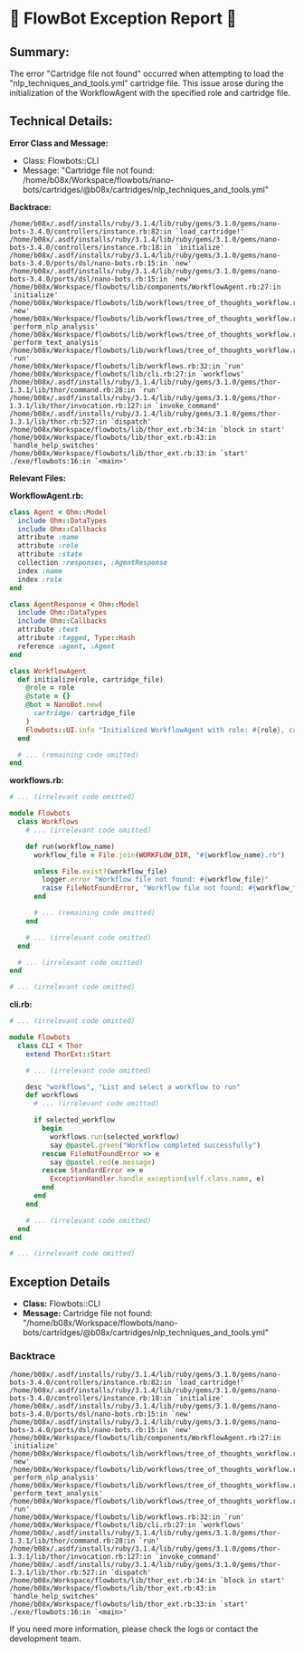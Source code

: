 # 🤖 FlowBot Exception Report 🤖


## Summary:
The error "Cartridge file not found" occurred when attempting to load the "nlp_techniques_and_tools.yml" cartridge file. This issue arose during the initialization of the WorkflowAgent with the specified role and cartridge file.

## Technical Details:

**Error Class and Message:**
- Class: Flowbots::CLI
- Message: "Cartridge file not found: /home/b08x/Workspace/flowbots/nano-bots/cartridges/@b08x/cartridges/nlp_techniques_and_tools.yml"

**Backtrace:**
```
/home/b08x/.asdf/installs/ruby/3.1.4/lib/ruby/gems/3.1.0/gems/nano-bots-3.4.0/controllers/instance.rb:82:in `load_cartridge!'
/home/b08x/.asdf/installs/ruby/3.1.4/lib/ruby/gems/3.1.0/gems/nano-bots-3.4.0/controllers/instance.rb:18:in `initialize'
/home/b08x/.asdf/installs/ruby/3.1.4/lib/ruby/gems/3.1.0/gems/nano-bots-3.4.0/ports/dsl/nano-bots.rb:15:in `new'
/home/b08x/.asdf/installs/ruby/3.1.4/lib/ruby/gems/3.1.0/gems/nano-bots-3.4.0/ports/dsl/nano-bots.rb:15:in `new'
/home/b08x/Workspace/flowbots/lib/components/WorkflowAgent.rb:27:in `initialize'
/home/b08x/Workspace/flowbots/lib/workflows/tree_of_thoughts_workflow.rb:94:in `new'
/home/b08x/Workspace/flowbots/lib/workflows/tree_of_thoughts_workflow.rb:94:in `perform_nlp_analysis'
/home/b08x/Workspace/flowbots/lib/workflows/tree_of_thoughts_workflow.rb:62:in `perform_text_analysis'
/home/b08x/Workspace/flowbots/lib/workflows/tree_of_thoughts_workflow.rb:18:in `run'
/home/b08x/Workspace/flowbots/lib/workflows.rb:32:in `run'
/home/b08x/Workspace/flowbots/lib/cli.rb:27:in `workflows'
/home/b08x/.asdf/installs/ruby/3.1.4/lib/ruby/gems/3.1.0/gems/thor-1.3.1/lib/thor/command.rb:28:in `run'
/home/b08x/.asdf/installs/ruby/3.1.4/lib/ruby/gems/3.1.0/gems/thor-1.3.1/lib/thor/invocation.rb:127:in `invoke_command'
/home/b08x/.asdf/installs/ruby/3.1.4/lib/ruby/gems/3.1.0/gems/thor-1.3.1/lib/thor.rb:527:in `dispatch'
/home/b08x/Workspace/flowbots/lib/thor_ext.rb:34:in `block in start'
/home/b08x/Workspace/flowbots/lib/thor_ext.rb:43:in `handle_help_switches'
/home/b08x/Workspace/flowbots/lib/thor_ext.rb:33:in `start'
./exe/flowbots:16:in `<main>'
```

**Relevant Files:**

**WorkflowAgent.rb:**
```ruby
class Agent < Ohm::Model
  include Ohm::DataTypes
  include Ohm::Callbacks
  attribute :name
  attribute :role
  attribute :state
  collection :responses, :AgentResponse
  index :name
  index :role
end

class AgentResponse < Ohm::Model
  include Ohm::DataTypes
  include Ohm::Callbacks
  attribute :text
  attribute :tagged, Type::Hash
  reference :agent, :Agent
end

class WorkflowAgent
  def initialize(role, cartridge_file)
    @role = role
    @state = {}
    @bot = NanoBot.new(
      cartridge: cartridge_file
    )
    Flowbots::UI.info "Initialized WorkflowAgent with role: #{role}, cartridge: #{cartridge_file}"
  end

  # ... (remaining code omitted)
end
```

**workflows.rb:**
```ruby
# ... (irrelevant code omitted)

module Flowbots
  class Workflows
    # ... (irrelevant code omitted)

    def run(workflow_name)
      workflow_file = File.join(WORKFLOW_DIR, "#{workflow_name}.rb")

      unless File.exist?(workflow_file)
        logger.error "Workflow file not found: #{workflow_file}"
        raise FileNotFoundError, "Workflow file not found: #{workflow_file}"
      end

      # ... (remaining code omitted)
    end

    # ... (irrelevant code omitted)
  end

  # ... (irrelevant code omitted)
end

# ... (irrelevant code omitted)
```

**cli.rb:**
```ruby
# ... (irrelevant code omitted)

module Flowbots
  class CLI < Thor
    extend ThorExt::Start

    # ... (irrelevant code omitted)

    desc "workflows", "List and select a workflow to run"
    def workflows
      # ... (irrelevant code omitted)

      if selected_workflow
        begin
          workflows.run(selected_workflow)
          say @pastel.green("Workflow completed successfully")
        rescue FileNotFoundError => e
          say @pastel.red(e.message)
        rescue StandardError => e
          ExceptionHandler.handle_exception(self.class.name, e)
        end
      end
    end

    # ... (irrelevant code omitted)
  end
end

# ... (irrelevant code omitted)
```


## Exception Details

- **Class:** Flowbots::CLI
- **Message:** Cartridge file not found: "/home/b08x/Workspace/flowbots/nano-bots/cartridges/@b08x/cartridges/nlp_techniques_and_tools.yml"

### Backtrace

```
/home/b08x/.asdf/installs/ruby/3.1.4/lib/ruby/gems/3.1.0/gems/nano-bots-3.4.0/controllers/instance.rb:82:in `load_cartridge!'
/home/b08x/.asdf/installs/ruby/3.1.4/lib/ruby/gems/3.1.0/gems/nano-bots-3.4.0/controllers/instance.rb:18:in `initialize'
/home/b08x/.asdf/installs/ruby/3.1.4/lib/ruby/gems/3.1.0/gems/nano-bots-3.4.0/ports/dsl/nano-bots.rb:15:in `new'
/home/b08x/.asdf/installs/ruby/3.1.4/lib/ruby/gems/3.1.0/gems/nano-bots-3.4.0/ports/dsl/nano-bots.rb:15:in `new'
/home/b08x/Workspace/flowbots/lib/components/WorkflowAgent.rb:27:in `initialize'
/home/b08x/Workspace/flowbots/lib/workflows/tree_of_thoughts_workflow.rb:94:in `new'
/home/b08x/Workspace/flowbots/lib/workflows/tree_of_thoughts_workflow.rb:94:in `perform_nlp_analysis'
/home/b08x/Workspace/flowbots/lib/workflows/tree_of_thoughts_workflow.rb:62:in `perform_text_analysis'
/home/b08x/Workspace/flowbots/lib/workflows/tree_of_thoughts_workflow.rb:18:in `run'
/home/b08x/Workspace/flowbots/lib/workflows.rb:32:in `run'
/home/b08x/Workspace/flowbots/lib/cli.rb:27:in `workflows'
/home/b08x/.asdf/installs/ruby/3.1.4/lib/ruby/gems/3.1.0/gems/thor-1.3.1/lib/thor/command.rb:28:in `run'
/home/b08x/.asdf/installs/ruby/3.1.4/lib/ruby/gems/3.1.0/gems/thor-1.3.1/lib/thor/invocation.rb:127:in `invoke_command'
/home/b08x/.asdf/installs/ruby/3.1.4/lib/ruby/gems/3.1.0/gems/thor-1.3.1/lib/thor.rb:527:in `dispatch'
/home/b08x/Workspace/flowbots/lib/thor_ext.rb:34:in `block in start'
/home/b08x/Workspace/flowbots/lib/thor_ext.rb:43:in `handle_help_switches'
/home/b08x/Workspace/flowbots/lib/thor_ext.rb:33:in `start'
./exe/flowbots:16:in `<main>'
```

If you need more information, please check the logs or contact the development team.
